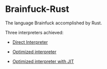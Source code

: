 # Brainfuck-Rust

The language Brainfuck accomplished by Rust.

Three interpreters achieved:

* [Direct Interpreter](https://github.com/kaixindeken/Brainfuck-Rust/blob/main/src/main_interpreter.rs)

* [Optimized interpreter](https://github.com/kaixindeken/Brainfuck-Rust/blob/main/src/main_ir.rs)

* [Optimized interpreter with JIT](https://github.com/kaixindeken/Brainfuck-Rust/blob/main/src/main_jit.rs)
